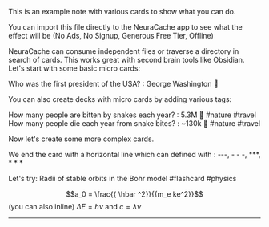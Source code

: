 This is an example note with various cards to show what you can do.

You can import this file directly to the NeuraCache app to see what the effect will be
(No Ads, No Signup, Generous Free Tier, Offline)

NeuraCache can consume independent files or traverse a directory in search of cards. This works great with second brain tools like Obsidian.
Let's start with some basic micro cards:

Who was the first president of the USA? : George Washington 🧠

You can also create decks with micro cards by adding various tags:

How many people are bitten by snakes each year? : 5.3M 🧠 #nature #travel
How many people die each year from snake bites? : ~130k 🧠 #nature #travel

Now let's create some more complex cards. 

We end the card with a horizontal line which can defined with :
\-\-\-, \- \- \-, \*\*\*, \* \* \*

Let's try:
Radii of stable orbits in the Bohr model #flashcard #physics

$$a_0  = \frac{{ \hbar ^2}}{{m_e ke^2}}$$
(you can also inline) $\Delta E = h\nu$ and $c = \lambda \nu$

- - -
